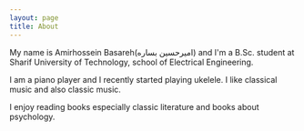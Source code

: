 ```yaml
---
layout: page
title: About
---
```



My name is Amirhossein Basareh(امیرحسین بساره) and I'm a B.Sc. student at Sharif University of Technology, school of Electrical Engineering.

I am a piano player and I recently started playing ukelele. I like classical music and also classic music.

I enjoy reading books especially classic literature and books about psychology.

